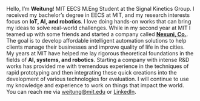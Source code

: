 Hello, I’m **Weitung**! MIT EECS M.Eng Student at the Signal Kinetics Group. I received my bachelor’s degree in EECS at MIT, and my research interests focus on **IoT, AI, and robotics**. I love doing hands-on works that can bring my ideas to solve real-world challenges. While in my second year at MIT I teamed up with some friends and started a company called [**Nexuni, Co.**](https://www.nexuni.com). The goal is to develop affordable intelligent automation solutions to help clients manage their businesses and improve quality of life in the cities. 
<br>
My years at MIT have helped me lay rigorous theoretical foundations in the fields of **AI, systems, and robotics**. Starting a company with intense R&D works has provided me with tremendous experience in the techniques of rapid prototyping and then integrating these quick creations into the development of various technologies for evaluation. I will continue to use my knowledge and experience to work on things that impact the world. 
<br>
You can reach me via [weitung@mit.edu](mailto:weitung@mit.edu) or [LinkedIn](https://www.linkedin.com/in/weitung-chen-105222176/).